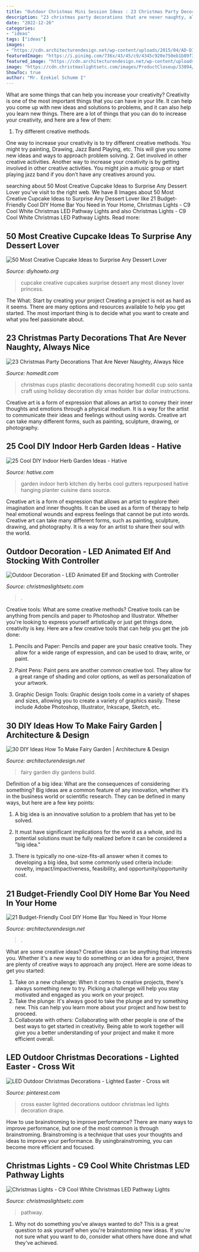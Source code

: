 ```yaml
---
title: "Outdoor Christmas Mini Session Ideas : 23 Christmas Party Decorations That Are Never Naughty, Always Nice"
description: "23 christmas party decorations that are never naughty, always nice"
date: "2022-12-26"
categories:
- "ideas"
tags: ["ideas"]
images:
- "https://cdn.architecturendesign.net/wp-content/uploads/2015/04/AD-DIY-Home-Bar-20.jpg"
featuredImage: "https://i.pinimg.com/736x/43/45/c9/4345c920e750eb1b89f3c7652a9acf63.jpg"
featured_image: "https://cdn.architecturendesign.net/wp-content/uploads/2015/04/AD-DIY-Home-Bar-20.jpg"
image: "https://cdn.christmaslightsetc.com/images/ProductCloseup/33094/C9-LED-Cool-White-Pathway-Lights-on-Stakes-1202.jpg"
ShowToc: true
author: "Mr. Ezekiel Schumm I"
---
```



What are some things that can help you increase your creativity?
Creativity is one of the most important things that you can have in your life. It can help you come up with new ideas and solutions to problems, and it can also help you learn new things. There are a lot of things that you can do to increase your creativity, and here are a few of them: 
1. Try different creative methods.

One way to increase your creativity is to try different creative methods. You might try painting, Drawing, Jazz Band Playing, etc. This will give you some new ideas and ways to approach problem solving. 
2. Get involved in other creative activities.
Another way to increase your creativity is by getting involved in other creative activities. You might join a music group or start playing jazz band if you don’t have any creatives around you.

	

		
searching about 50 Most Creative Cupcake Ideas to Surprise Any Dessert Lover you've visit to the right web. We have 8 Images about 50 Most Creative Cupcake Ideas to Surprise Any Dessert Lover like 21 Budget-Friendly Cool DIY Home Bar You Need in Your Home, Christmas Lights - C9 Cool White Christmas LED Pathway Lights and also Christmas Lights - C9 Cool White Christmas LED Pathway Lights. Read more:
		
    
## 50 Most Creative Cupcake Ideas To Surprise Any Dessert Lover

<img loading=lazy src="http://www.diyhowto.org/wp-content/uploads/2015/12/DIYHowto-50-Most-Creative-Cupcake-Ideas-to-Surprise-Any-Dessert-Lover43-600x783.jpg" onerror="this.onerror=null;this.src='https://tse2.mm.bing.net/th?id=OIP.EVIykIcYsoNkgqPgkN-QfwHaJq&amp;pid=15.1';" alt="50 Most Creative Cupcake Ideas to Surprise Any Dessert Lover">

_Source: diyhowto.org_

>cupcake creative cupcakes surprise dessert any most disney lover princess. 

	

The What: Start by creating your project
Creating a project is not as hard as it seems. There are many options and resources available to help you get started. The most important thing is to decide what you want to create and what you feel passionate about.

    
## 23 Christmas Party Decorations That Are Never Naughty, Always Nice

<img loading=lazy src="http://cdn.homedit.com/wp-content/uploads/2014/12/Christmas-Plastic-Cups.jpg" onerror="this.onerror=null;this.src='https://tse2.mm.bing.net/th?id=OIP.TL9UOKXqUnSmI6ZxT3_MRwHaKs&amp;pid=15.1';" alt="23 Christmas Party Decorations That Are Never Naughty, Always Nice">

_Source: homedit.com_

>christmas cups plastic decorations decorating homedit cup solo santa craft using holiday decoration diy xmas holder bar dollar instructions. 

	

Creative art is a form of expression that allows an artist to convey their inner thoughts and emotions through a physical medium. It is a way for the artist to communicate their ideas and feelings without using words. Creative art can take many different forms, such as painting, sculpture, drawing, or photography.

    
## 25 Cool DIY Indoor Herb Garden Ideas - Hative

<img loading=lazy src="http://hative.com/wp-content/uploads/2014/11/indoor-garden/21-gutters-repurposed-herbs.jpg" onerror="this.onerror=null;this.src='https://tse2.mm.bing.net/th?id=OIP.VWcuvKHQr5CVt4UpR_zrDQHaKG&amp;pid=15.1';" alt="25 Cool DIY Indoor Herb Garden Ideas - Hative">

_Source: hative.com_

>garden indoor herb kitchen diy herbs cool gutters repurposed hative hanging planter cuisine dans source. 

	

Creative art is a form of expression that allows an artist to explore their imagination and inner thoughts. It can be used as a form of therapy to help heal emotional wounds and express feelings that cannot be put into words. Creative art can take many different forms, such as painting, sculpture, drawing, and photography. It is a way for an artist to share their soul with the world.

    
## Outdoor Decoration - LED Animated Elf And Stocking With Controller

<img loading=lazy src="https://cdn.christmaslightsetc.com/images/ProductCloseup/23058/LED-Climbing-Christmas-Elves-Motif-IMG_9366.jpg" onerror="this.onerror=null;this.src='https://tse3.mm.bing.net/th?id=OIP.T0yo68ioYt8UB-0KaCkAMwHaHa&amp;pid=15.1';" alt="Outdoor Decoration - LED Animated Elf and Stocking with Controller">

_Source: christmaslightsetc.com_

>. 

	

Creative tools: What are some creative methods?
Creative tools can be anything from pencils and paper to Photoshop and Illustrator. Whether you're looking to express yourself artistically or just get things done, creativity is key. Here are a few creative tools that can help you get the job done:
1. Pencils and Paper: Pencils and paper are your basic creative tools. They allow for a wide range of expression, and can be used to draw, write, or paint.

2. Paint Pens: Paint pens are another common creative tool. They allow for a great range of shading and color options, as well as personalization of your artwork.

3. Graphic Design Tools: Graphic design tools come in a variety of shapes and sizes, allowing you to create a variety of graphics easily. These include Adobe Photoshop, Illustrator, Inkscape, Sketch, etc.

    
## 30 DIY Ideas How To Make Fairy Garden | Architecture &amp; Design

<img loading=lazy src="http://cdn.architecturendesign.net/wp-content/uploads/2015/12/AD-DIY-Ideas-How-To-Make-Fairy-Garden-25.jpg" onerror="this.onerror=null;this.src='https://tse3.mm.bing.net/th?id=OIP.bZ5Gof3nzJcwYDu8DG1WfwHaJ3&amp;pid=15.1';" alt="30 DIY Ideas How To Make Fairy Garden | Architecture &amp; Design">

_Source: architecturendesign.net_

>fairy garden diy gardens build. 

	

Definition of a big idea: What are the consequences of considering something?
Big ideas are a common feature of any innovation, whether it’s in the business world or scientific research. They can be defined in many ways, but here are a few key points:
1. A big idea is an innovative solution to a problem that has yet to be solved.

2. It must have significant implications for the world as a whole, and its potential solutions must be fully realized before it can be considered a "big idea."

3. There is typically no one-size-fits-all answer when it comes to developing a big idea, but some commonly used criteria include: novelty, impact/impactiveness, feasibility, and opportunity/opportunity cost. 

    
## 21 Budget-Friendly Cool DIY Home Bar You Need In Your Home

<img loading=lazy src="https://cdn.architecturendesign.net/wp-content/uploads/2015/04/AD-DIY-Home-Bar-20.jpg" onerror="this.onerror=null;this.src='https://tse2.mm.bing.net/th?id=OIP.cQy8VsARrWwU7mujUY-YbgHaLJ&amp;pid=15.1';" alt="21 Budget-Friendly Cool DIY Home Bar You Need in Your Home">

_Source: architecturendesign.net_

>. 

	

What are some creative ideas?
Creative ideas can be anything that interests you. Whether it's a new way to do something or an idea for a project, there are plenty of creative ways to approach any project. Here are some ideas to get you started: 
1. Take on a new challenge: When it comes to creative projects, there's always something new to try. Picking a challenge will help you stay motivated and engaged as you work on your project. 
2. Take the plunge: It's always good to take the plunge and try something new. This can help you learn more about your project and how best to proceed. 
3. Collaborate with others: Collaborating with other people is one of the best ways to get started in creativity. Being able to work together will give you a better understanding of your project and make it more efficient overall.

    
## LED Outdoor Christmas Decorations - Lighted Easter - Cross Wit

<img loading=lazy src="https://i.pinimg.com/736x/43/45/c9/4345c920e750eb1b89f3c7652a9acf63.jpg" onerror="this.onerror=null;this.src='https://tse1.mm.bing.net/th?id=OIP.Gf0Cyeixw3ONTszF-JRuFwHaHa&amp;pid=15.1';" alt="LED Outdoor Christmas Decorations - Lighted Easter - Cross wit">

_Source: pinterest.com_

>cross easter lighted decorations outdoor christmas led lights decoration drape. 

	

How to use brainstroming to improve performance?
There are many ways to improve performance, but one of the most common is through brainstroming. Brainstroming is a technique that uses your thoughts and ideas to improve your performance. By usingbrainstroming, you can become more efficient and focused.

    
## Christmas Lights - C9 Cool White Christmas LED Pathway Lights

<img loading=lazy src="https://cdn.christmaslightsetc.com/images/ProductCloseup/33094/C9-LED-Cool-White-Pathway-Lights-on-Stakes-1202.jpg" onerror="this.onerror=null;this.src='https://tse1.mm.bing.net/th?id=OIP.9Nj1wCxWdaDLCCnk9laNxQHaHa&amp;pid=15.1';" alt="Christmas Lights - C9 Cool White Christmas LED Pathway Lights">

_Source: christmaslightsetc.com_

>pathway. 

	

1. Why not do something you've always wanted to do? This is a great question to ask yourself when you're brainstorming new ideas. If you're not sure what you want to do, consider what others have done and what they've achieved.

